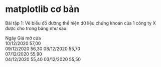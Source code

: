 #  matplotlib cơ bản
Bài tập 1:
Vẽ biểu đồ đường thể hiện dữ liệu chứng khoán của 1 công ty X được cho trong bảng như sau:


Ngày	      Giá mở cửa	 
10/12/2020	57,00		
09/12/2020	56,30
08/12/2020  55,70	
07/12/2020  55,90	
04/12/2020	55,40
03/12/2020	55,50
